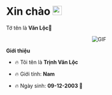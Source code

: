 <h1> Xin chào <img src="https://i.imgur.com/Z18AI4n.gif" width="25"></h1> 

Tớ tên là **Văn Lộc**👻



<p align="center">
    <img align="center" alt="GIF" src="https://i.imgur.com/Z18AI4n.gif" />
</p> 



**Giới thiệu**



- 🔥 Tôi tên là **Trịnh Văn Lộc**

- 🔥 Giới tính: **Nam**

- 🔥 Ngày sinh: **09-12-2003 🚷**
